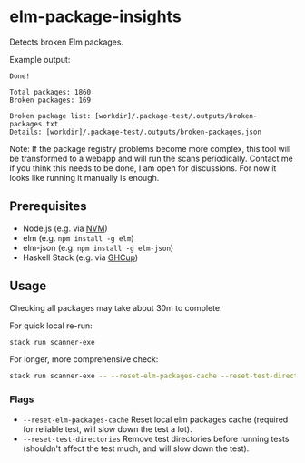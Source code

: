 # elm-package-insights

Detects broken Elm packages.

Example output:

```
Done!

Total packages: 1860
Broken packages: 169

Broken package list: [workdir]/.package-test/.outputs/broken-packages.txt
Details: [workdir]/.package-test/.outputs/broken-packages.json
```

Note: If the package registry problems become more complex, this tool will be transformed to a webapp and will run the scans periodically. Contact me if you think this needs to be done, I am open for discussions. For now it looks like running it manually is enough.

## Prerequisites

- Node.js (e.g. via [NVM](https://github.com/nvm-sh/nvm))
- elm (e.g. `npm install -g elm`)
- elm-json (e.g. `npm install -g elm-json`)
- Haskell Stack (e.g. via [GHCup](https://www.haskell.org/ghcup/))

## Usage

Checking all packages may take about 30m to complete.

For quick local re-run:

```sh
stack run scanner-exe
```

For longer, more comprehensive check:

```sh
stack run scanner-exe -- --reset-elm-packages-cache --reset-test-directories
```

### Flags

- `--reset-elm-packages-cache`
  Reset local elm packages cache (required for reliable test, will slow down the test a lot).
- `--reset-test-directories`
  Remove test directories before running tests (shouldn't affect the test much, and will slow down the test).

